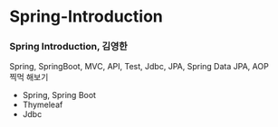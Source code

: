 # Spring-Introduction
### Spring Introduction, 김영한<br>
Spring, SpringBoot, MVC, API, Test, Jdbc, JPA, Spring Data JPA, AOP<br>
찍먹 해보기

- Spring, Spring Boot
- Thymeleaf
- Jdbc
